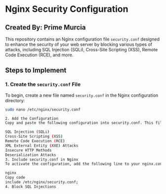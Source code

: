 # Nginx Security Configuration

## Created By: Prime Murcia

This repository contains an Nginx configuration file `security.conf` designed to enhance the security of your web server by blocking various types of attacks, including SQL Injection (SQLi), Cross-Site Scripting (XSS), Remote Code Execution (RCE), and more.

## Steps to Implement

### 1. Create the `security.conf` File

To begin, create a new file named `security.conf` in the Nginx configuration directory:

```bash
sudo nano /etc/nginx/security.conf

2. Add the Configuration
Copy and paste the following configuration into security.conf. This file includes rules to block several types of malicious requests:

SQL Injection (SQLi)
Cross-Site Scripting (XSS)
Remote Code Execution (RCE)
XML External Entity (XXE) Attacks
Insecure HTTP Methods
Deserialization Attacks
3. Include security.conf in Nginx
To activate the configuration, add the following line to your nginx.conf or in a specific site configuration file located in /etc/nginx/sites-available/:

nginx
Copy code
include /etc/nginx/security.conf;
4. Block SQL Injections
